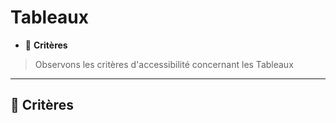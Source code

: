 # Tableaux

*  🔖 **Critères**

> Observons les critères d'accessibilité concernant les Tableaux

___

## 📑 Critères

